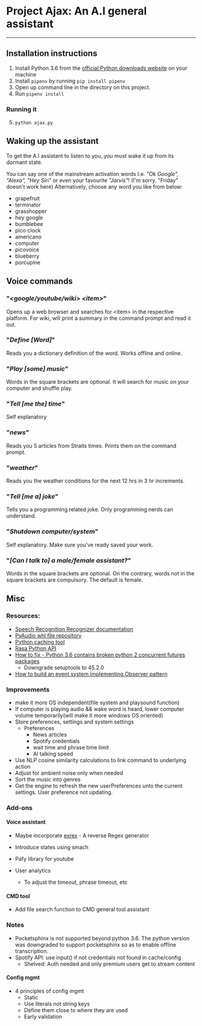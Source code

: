 # Project Ajax: An A.I general assistant
---

## Installation instructions
1. Install Python 3.6 from the [official Python downloads website](https://www.python.org/downloads/) on your machine
2. Install `pipenv` by running `pip install pipenv`
3. Open up command line in the directory on this project.
4. Run `pipenv install`

### Running it
5. `python ajax.py`

## Waking up the assistant
To get the A.I assistant to listen to you, you must wake it up from its dormant state. 

You can say one of the mainstream activation words I.e. *"Ok Google", "Alexa", "Hey Siri"* or even your favourite *"Jarvis"*! (I'm sorry. "Friday" doesn't work here) Alternatively, choose any word you like from below:
- grapefruit
- terminator
- grasshopper
- hey google
- bumblebee
- pico clock
- americano
- computer
- picovoice
- blueberry
- porcupine

## Voice commands
### "*\<google/youtube/wiki\> \<item\>*"
Opens up a web browser and searches for \<item\> in the respective platform. For wiki, will print a summary in the command prompt and read it out.

### "*Define [Word]*"
Reads you a dictionary definition of the word. Works offline and online.

### "*Play [some] music*"
Words in the square brackets are optional. It will search for music on your computer and shuffle play.

### "*Tell [me the] time*"
Self explanatory

### "*news*"
Reads you 5 articles from Straits times. Prints them on the command prompt.

### "*weather*"
Reads you the weather conditions for the next 12 hrs in 3 hr increments.

### "*Tell [me a] joke*"
Tells you a programming related joke. Only programming nerds can understand.

### "*Shutdown computer/system*"
Self explanatory. Make sure you've ready saved your work.

### "*[Can I talk to] a male/female assistant?*"
Words in the square brackets are optional. On the contrary, words not in the square brackets are compulsory. The default is female.


## Misc
### Resources:
- [Speech Recognition Recognizer documentation](https://github.com/Uberi/speech_recognition/blob/master/reference/library-reference.rst)
- [PyAudio whl file repository](https://www.lfd.uci.edu/~gohlke/pythonlibs/#pyaudio)
- [Python caching tool](https://towardsdatascience.com/how-to-speed-up-your-python-code-with-caching-c1ea979d0276)
- [Rasa Python API](http://35.196.60.7/docs/nlu/0.14.5/python/)
- [How to fix - Python 3.6 contains broken python 2 concurrent futures packages](https://stackoverflow.com/questions/54338270/syntax-error-after-installing-futures-package-in-my-virtualenv)
	- Downgrade setuptools to 45.2.0
- [How to build an event system implementing Observer pattern](https://dev.to/kuba_szw/build-your-own-event-system-in-python-5hk6)

### Improvements
- make it more OS independent(file system and playsound function)
- If computer is playing audio && wake word is heard, lower computer volume temporarily(will make it more windows OS oriented)
- Store preferences, settings and system settings
	- Preferences
		- News articles
		- Spotify credentials
		- wait time and phrase time limit
		- AI talking speed
- Use NLP cosine similarity calculations to link command to underlying action
- Adjust for ambient noise only when needed
- Sort the music into genres
- Get the engine to refresh the new userPreferences unto the current settings. User preference not updating.


### Add-ons
#### Voice assistant
- Maybe incorporate [exrex](https://github.com/asciimoo/exrex) - A reverse Regex generator

- Introduce states using smach
- Pafy library for youtube
- User analytics
	- To adjust the timeout, phrase timeout, etc

#### CMD tool
- Add file search function to CMD general tool assistant


### Notes
- Pocketsphinx is not supported beyond python 3.6. The python version was downgraded to support pocketsphinx so as to enable offline transcription.
- Spotify API: use input() if not credentials not found in cache/config
	- Shelved: Auth needed and only premium users get to stream content
	
	
#### Config mgmt
- 4 principles of config mgmt
	- Static
	- Use literals not string keys
	- Define them close to where they are used
	- Early validation